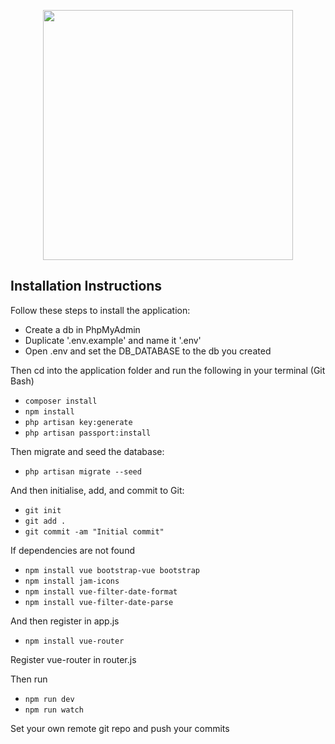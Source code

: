 <p align="center"><img src="https://miro.medium.com/max/984/1*IHI90aWzUnrcfHDuh08YTg.png" width="400"></p>

## Installation Instructions

Follow these steps to install the application:

- Create a db in PhpMyAdmin
- Duplicate '.env.example' and name it '.env'
- Open .env and set the DB_DATABASE to the db you created

Then cd into the application folder and run the following in your terminal (Git Bash)

- `composer install`
- `npm install`
- `php artisan key:generate`
- `php artisan passport:install`

Then migrate and seed the database:

- `php artisan migrate --seed`

And then initialise, add, and commit to Git:

- `git init`
- `git add .`
- `git commit -am "Initial commit"`

If dependencies are not found
- `npm install vue bootstrap-vue bootstrap`
- `npm install jam-icons`
- `npm install vue-filter-date-format`
- `npm install vue-filter-date-parse`

And then register in app.js
- `npm install vue-router`

Register vue-router in router.js

Then run
- `npm run dev`
- `npm run watch`

Set your own remote git repo and push your commits
